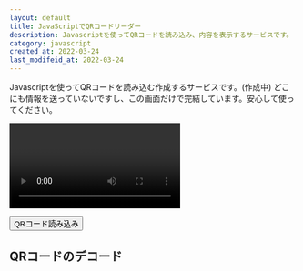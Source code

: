 ```yaml
---
layout: default
title: JavaScriptでQRコードリーダー
description: Javascriptを使ってQRコードを読み込み、内容を表示するサービスです。
category: javascript
created_at: 2022-03-24
last_modifeid_at: 2022-03-24
---
```

<script src="https://cdn.jsdelivr.net/npm/jsqr@1.4.0/dist/jsQR.min.js"></script>

<script type="text/JavaScript">
  
  $(function(){
    var video = document.createElement("video");
    var canvasElement = document.getElementById("canvas");
    var canvas = canvasElement.getContext("2d");
    var loadingMessage = document.getElementById("loadingMessage");
    var outputContainer = document.getElementById("output");
    var outputMessage = document.getElementById("outputMessage");
    var outputData = document.getElementById("outputData");

    function drawLine(begin, end, color) {
      canvas.beginPath();
      canvas.moveTo(begin.x, begin.y);
      canvas.lineTo(end.x, end.y);
      canvas.lineWidth = 4;
      canvas.strokeStyle = color;
      canvas.stroke();
    }

    function tick() {
      loadingMessage.innerText = "Loading..."
      if (video.readyState === video.HAVE_ENOUGH_DATA) {
        loadingMessage.hidden = true;
        canvasElement.hidden = false;
        outputContainer.hidden = false;

        canvasElement.height = video.videoHeight;
        canvasElement.width = video.videoWidth;
        canvas.drawImage(video, 0, 0, canvasElement.width, canvasElement.height);
        var imageData = canvas.getImageData(0, 0, canvasElement.width, canvasElement.height);
        var code = jsQR(imageData.data, imageData.width, imageData.height, {
          inversionAttempts: "dontInvert",
        });
        if (code) {
          drawLine(code.location.topLeftCorner, code.location.topRightCorner, "#FF3B58");
          drawLine(code.location.topRightCorner, code.location.bottomRightCorner, "#FF3B58");
          drawLine(code.location.bottomRightCorner, code.location.bottomLeftCorner, "#FF3B58");
          drawLine(code.location.bottomLeftCorner, code.location.topLeftCorner, "#FF3B58");
          outputMessage.hidden = true;
          outputData.parentElement.hidden = false;
          outputData.innerText = code.data;
        } else {
          outputMessage.hidden = false;
          outputData.parentElement.hidden = true;
        }
      }
      requestAnimationFrame(tick);
    }

    // 読み込みのボタン
    const $start = $("#start");
    // video要素
    const $video = $("#video");

    $("#start").click(() => {
      navigator.mediaDevices.getUserMedia({ video: { facingMode: "environment" }, audio: false })
        .then(stream => {
          $video[0].srcObject = stream
          video.srcObject = stream;
          video.setAttribute("playsinline", true); 
          video.play();
          requestAnimationFrame(tick);
        }).catch(err => alert(`${err.name} ${err.message}`));
    });
  });

</script>

Javascriptを使ってQRコードを読み込む作成するサービスです。(作成中)
どこにも情報を送っていないですし、この画面だけで完結しています。安心して使ってください。

<video id="video" autoplay=""></video>

<button id="start">QRコード読み込み</button>

## QRコードのデコード

<div id="loadingMessage"></div>
<canvas id="canvas" hidden></canvas>
<div id="output" hidden>
  <div id="outputMessage">No QR code detected.</div>
  <div hidden><b>Data:</b> <span id="outputData"></span></div>
</div>